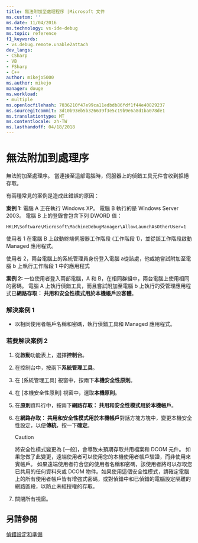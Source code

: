 ```yaml
---
title: 無法附加至處理程序 |Microsoft 文件
ms.custom: ''
ms.date: 11/04/2016
ms.technology: vs-ide-debug
ms.topic: reference
f1_keywords:
- vs.debug.remote.unable2attach
dev_langs:
- CSharp
- VB
- FSharp
- C++
author: mikejo5000
ms.author: mikejo
manager: douge
ms.workload:
- multiple
ms.openlocfilehash: 7036210f47e99ca11edbdb86fdf1f44e40829237
ms.sourcegitcommit: 3d10b93eb5b326639f3e5c19b9e6a8d1ba078de1
ms.translationtype: MT
ms.contentlocale: zh-TW
ms.lasthandoff: 04/18/2018
---
```

# <a name="unable-to-attach-to-the-process"></a>無法附加到處理序
無法附加至處理序。 當連接至這部電腦時，伺服器上的偵錯工具元件會收到拒絕存取。  
  
 有兩種常見的案例是造成此錯誤的原因：  
  
 **案例 1:** 電腦 A 正在執行 Windows XP。 電腦 B 執行的是 Windows Server 2003。 電腦 B 上的登錄會包含下列 DWORD 值：  
  
 `HKLM\Software\Microsoft\MachineDebugManager\AllowLaunchAsOtherUser=1`  
  
 使用者 1 在電腦 B 上啟動終端伺服器工作階段 (工作階段 1)，並從該工作階段啟動 Managed 應用程式。  
  
 使用者 2，兩台電腦上的系統管理員身份登入電腦 a從該處，他或她嘗試附加至電腦 b 上執行工作階段 1 中的應用程式  
  
 **案例 2:** 一位使用者登入兩部電腦，A 和 B，在相同群組中，兩台電腦上使用相同的密碼。 電腦 A 上執行偵錯工具，而且嘗試附加至電腦 b 上執行的受管理應用程式已**網路存取： 共用和安全性模式用於本機帳戶**設**客體**。  
  
### <a name="to-solve-scenario-1"></a>解決案例 1  
  
-   以相同使用者帳戶名稱和密碼，執行偵錯工具和 Managed 應用程式。  
  
### <a name="to-solve-scenario-2"></a>若要解決案例 2  
  
1.  從**啟動**功能表上，選擇**控制台**。  
  
2.  在控制台中，按兩下**系統管理工具**。  
  
3.  在 [系統管理工具] 視窗中，按兩下**本機安全性原則**。  
  
4.  在 [本機安全性原則] 視窗中，選取**本機原則**。  
  
5.  在**原則**資料行中，按兩下**網路存取： 共用和安全性模式用於本機帳戶**。  
  
6.  在**網路存取： 共用和安全性模式用於本機帳戶**對話方塊方塊中，變更本機安全性設定，以便**傳統**，按一下**確定**。  
  
    > [!CAUTION]
    >  將安全性模式變更為 [一般]，會導致未預期存取共用檔案和 DCOM 元件。 如果您做了此變更，遠端使用者可以使用您的本機使用者帳戶驗證，而非使用來賓帳戶。 如果遠端使用者符合您的使用者名稱和密碼，該使用者將可以存取您已共用的任何資料夾或 DCOM 物件。如果使用這個安全性模式，請確定電腦上的所有使用者帳戶皆有增強式密碼，或對偵錯中和已偵錯的電腦設定隔離的網路區段，以防止未經授權的存取。  
  
7.  關閉所有視窗。  
  
## <a name="see-also"></a>另請參閱  
 [偵錯設定和準備](../debugger/debugger-settings-and-preparation.md)